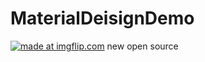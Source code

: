 # MaterialDeisignDemo

<a href="https://imgflip.com/gif/2xcbk8"><img src="https://i.imgflip.com/2xcbk8.gif" title="made at imgflip.com"/></a>
new open source
